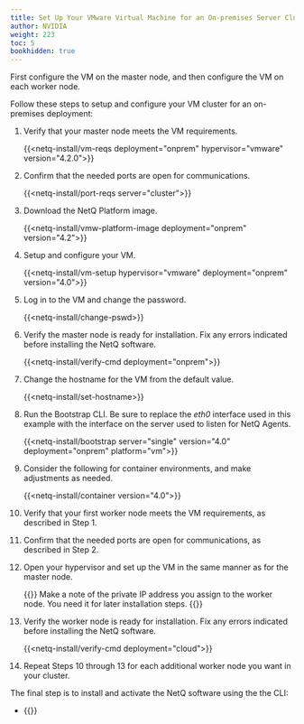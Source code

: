 ```yaml
---
title: Set Up Your VMware Virtual Machine for an On-premises Server Cluster
author: NVIDIA
weight: 223
toc: 5
bookhidden: true
---
```

First configure the VM on the master node, and then configure the VM on each worker node.

Follow these steps to setup and configure your VM cluster for an on-premises deployment:

1. Verify that your master node meets the VM requirements.

    {{<netq-install/vm-reqs deployment="onprem" hypervisor="vmware" version="4.2.0">}}

2. Confirm that the needed ports are open for communications.

    {{<netq-install/port-reqs server="cluster">}}

3. Download the NetQ Platform image.

    {{<netq-install/vmw-platform-image deployment="onprem" version="4.2">}}

4. Setup and configure your VM.

    {{<netq-install/vm-setup hypervisor="vmware" deployment="onprem" version="4.0">}}

5. Log in to the VM and change the password.

    {{<netq-install/change-pswd>}}

6. Verify the master node is ready for installation. Fix any errors indicated before installing the NetQ software.

    {{<netq-install/verify-cmd deployment="onprem">}}

7. Change the hostname for the VM from the default value.

    {{<netq-install/set-hostname>}}

8. Run the Bootstrap CLI. Be sure to replace the *eth0* interface used in this example with the interface on the server used to listen for NetQ Agents.

    {{<netq-install/bootstrap server="single" version="4.0" deployment="onprem" platform="vm">}}

9. Consider the following for container environments, and make adjustments as needed.

    {{<netq-install/container version="4.0">}}

10. Verify that your first worker node meets the VM requirements, as described in Step 1.

11. Confirm that the needed ports are open for communications, as described in Step 2.

12. Open your hypervisor and set up the VM in the same manner as for the master node.

    {{<notice note>}}
Make a note of the private IP address you assign to the worker node. You need it for later installation steps.
    {{</notice>}}

13. Verify the worker node is ready for installation. Fix any errors indicated before installing the NetQ software.

    {{<netq-install/verify-cmd deployment="cloud">}}

14. Repeat Steps 10 through 13 for each additional worker node you want in your cluster.

The final step is to install and activate the NetQ software using the the CLI:

- {{<link title="Install NetQ Using the CLI" text="Use the CLI">}}